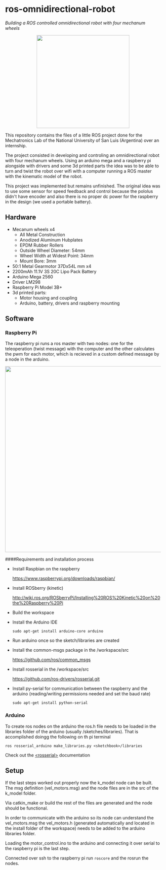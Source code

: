 # ros-omnidirectional-robot

*Building a ROS controlled omnidirectional robot with four mechanum wheels*

<p  align="center">
<img src="https://user-images.githubusercontent.com/35426709/61414489-79adcb00-a8c4-11e9-80f2-bca2f4627ea2.jpg" width="300"> </p>

This repository contains the files of a little ROS project done for the Mechatronics Lab of the National University of San Luis (Argentina) over an internship.

The project consisted in developing and controling an omnidirectional robot with four mechanum wheels. Using an arduino mega and a raspberry pi alongside with drivers and some 3d printed parts the idea was to be able to turn and twist the robot over wifi with a computer running a ROS master with the kinematic model of the robot.

This project was implemented but remains unfinished. The original idea was to use some sensor for speed feedback and control because the pololus didn't have encoder and also there is no proper dc power for the raspberry in the design (we used a portable battery).


## Hardware

* Mecanum wheels x4
	* All Metal Construction
	* Anodized Aluminum Hubplates
	* EPDM Rubber Rollers
	* Outside Wheel Diameter: 54mm
	* Wheel Width at Widest Point: 34mm
	* Mount Bore: 3mm
* 50:1 Metal Gearmotor 37Dx54L mm x4
* 2200mAh 11.1V 3S 20C Lipo Pack Battery
* Arduino Mega 2560
* Driver LM298
* Raspberry Pi Model 3B+
* 3d printed parts:
	* Motor housing and coupling
	* Arduino, battery, drivers and raspberry mounting

## Software

### Raspberry Pi

The raspberry pi runs a ros master with two nodes: one for the teleoperation (twist message) with the computer and the other calculates the pwm for each motor, which is recieved in a custom defined message by a node in the arduino.

<p  align="center">
<img src="https://user-images.githubusercontent.com/35426709/61414609-c2658400-a8c4-11e9-9a12-db4b07f07e16.jpg" width="600"> </p>

####Requirements and installation process

* Install Raspbian on the raspberry

	<https://www.raspberrypi.org/downloads/raspbian/>

* Install ROSberry (kinetic)

	<http://wiki.ros.org/ROSberryPi/Installing%20ROS%20Kinetic%20on%20the%20Raspberry%20Pi>
	
* Build the workspace
* Install the Arduino IDE

	`sudo apt-get install arduino-core arduino`

* Run arduino once so the sketch/libraries are created
* Install the common-msgs package in the /workspace/src

	<https://github.com/ros/common_msgs>

* Install rosserial in the /workspace/src

	<https://github.com/ros-drivers/rosserial.git>
	
* Install py-serial for communication between the raspberry and the arduino (reading/writing permissions needed and set the baud rate)

	`sudo apt-get install python-serial`

	
### Arduino

To create ros nodes on the arduino the ros.h file needs to be loaded in the libraries folder of the arduino (usually /sketches/libraries).
That is accomplished doingg the following on th pi terminal

`ros rosserial_arduino make_libraries.py <sketchbook>/libraries`

Check out the [&lt;rosserial&gt;](http://wiki.ros.org/rosserial_arduino/Tutorials/Arduino%20IDE%20Setup) documentation

## Setup

If the last steps worked out properly now the k\_model node can be built. The msg definition (vel\_motors.msg) and the node files are in the src of the k\_model folder.

Via catkin_make or build the rest of the files are generated and the node should be functional.

In order to communicate with the arduino so its node can understand the vel\_motors.msg the vel_motors.h (generated automatically and located in the install folder of the workspace) needs to be added to the arduino libraries folder.

Loading the motor_control.ino to the arduino and connecting it over serial to the raspberry pi is the last step.

Connected over ssh to the raspberry pi run `roscore` and the rosrun the nodes.
